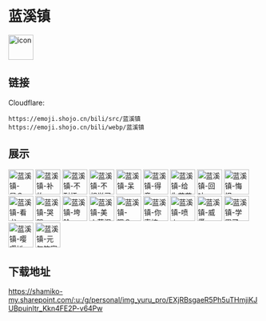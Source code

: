 # 蓝溪镇
<img src="https://emoji.shojo.cn/bili/src/蓝溪镇/icon.png" width="50" height="50" alt="icon">

## 链接
Cloudflare:
```
https://emoji.shojo.cn/bili/src/蓝溪镇
https://emoji.shojo.cn/bili/webp/蓝溪镇
```
## 展示
<img src="https://emoji.shojo.cn/bili/src/蓝溪镇/蓝溪镇-昂？.png" width="50" height="50" alt="蓝溪镇-昂？">
<img src="https://emoji.shojo.cn/bili/src/蓝溪镇/蓝溪镇-补妆.png" width="50" height="50" alt="蓝溪镇-补妆">
<img src="https://emoji.shojo.cn/bili/src/蓝溪镇/蓝溪镇-不耐烦.png" width="50" height="50" alt="蓝溪镇-不耐烦">
<img src="https://emoji.shojo.cn/bili/src/蓝溪镇/蓝溪镇-不想学习.png" width="50" height="50" alt="蓝溪镇-不想学习">
<img src="https://emoji.shojo.cn/bili/src/蓝溪镇/蓝溪镇-呆.png" width="50" height="50" alt="蓝溪镇-呆">
<img src="https://emoji.shojo.cn/bili/src/蓝溪镇/蓝溪镇-得意.png" width="50" height="50" alt="蓝溪镇-得意">
<img src="https://emoji.shojo.cn/bili/src/蓝溪镇/蓝溪镇-给你花花.png" width="50" height="50" alt="蓝溪镇-给你花花">
<img src="https://emoji.shojo.cn/bili/src/蓝溪镇/蓝溪镇-回味.png" width="50" height="50" alt="蓝溪镇-回味">
<img src="https://emoji.shojo.cn/bili/src/蓝溪镇/蓝溪镇-悔恨.png" width="50" height="50" alt="蓝溪镇-悔恨">
<img src="https://emoji.shojo.cn/bili/src/蓝溪镇/蓝溪镇-看书.png" width="50" height="50" alt="蓝溪镇-看书">
<img src="https://emoji.shojo.cn/bili/src/蓝溪镇/蓝溪镇-哭哭.png" width="50" height="50" alt="蓝溪镇-哭哭">
<img src="https://emoji.shojo.cn/bili/src/蓝溪镇/蓝溪镇-垮脸.png" width="50" height="50" alt="蓝溪镇-垮脸">
<img src="https://emoji.shojo.cn/bili/src/蓝溪镇/蓝溪镇-美人落泪.png" width="50" height="50" alt="蓝溪镇-美人落泪">
<img src="https://emoji.shojo.cn/bili/src/蓝溪镇/蓝溪镇-嗯？.png" width="50" height="50" alt="蓝溪镇-嗯？">
<img src="https://emoji.shojo.cn/bili/src/蓝溪镇/蓝溪镇-你真棒.png" width="50" height="50" alt="蓝溪镇-你真棒">
<img src="https://emoji.shojo.cn/bili/src/蓝溪镇/蓝溪镇-喷火.png" width="50" height="50" alt="蓝溪镇-喷火">
<img src="https://emoji.shojo.cn/bili/src/蓝溪镇/蓝溪镇-威慑.png" width="50" height="50" alt="蓝溪镇-威慑">
<img src="https://emoji.shojo.cn/bili/src/蓝溪镇/蓝溪镇-学累了.png" width="50" height="50" alt="蓝溪镇-学累了">
<img src="https://emoji.shojo.cn/bili/src/蓝溪镇/蓝溪镇-嘤嘤抖.png" width="50" height="50" alt="蓝溪镇-嘤嘤抖">
<img src="https://emoji.shojo.cn/bili/src/蓝溪镇/蓝溪镇-元气笑容.png" width="50" height="50" alt="蓝溪镇-元气笑容">

## 下载地址

https://shamiko-my.sharepoint.com/:u:/g/personal/img_yuru_pro/EXjRBsgaeR5Ph5uTHmjiKJUBpuinltr_Kkn4FE2P-v64Pw